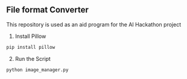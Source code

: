 ## File format Converter

This repository is used as an aid program for the AI Hackathon project

1. Install Pillow
```sh
pip install pillow
```

2. Run the Script
```sh
python image_manager.py
```